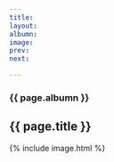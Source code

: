 ```yaml
---
title: 
layout:
albumn:
image:
prev:
next:

---
```

### {{ page.albumn }}
## {{ page.title }}

{% include image.html %}